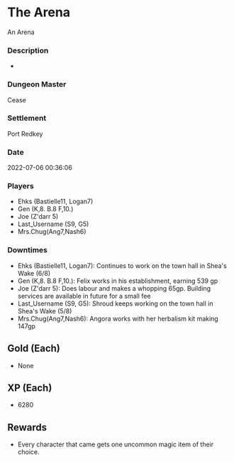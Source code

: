 # The Arena
An Arena
### Description
-
### Dungeon Master
Cease
### Settlement
Port Redkey
### Date
2022-07-06 00:36:06
### Players
* Ehks (Bastielle11, Logan7)
* Gen (K,8. B.8 F,10.)
* Joe (Z'darr 5)
* Last_Username (S9, G5)
* Mrs.Chug(Ang7,Nash6)
### Downtimes
* Ehks (Bastielle11, Logan7): Continues to work on the town hall in Shea's Wake (6/8)
* Gen (K,8. B.8 F,10.): Felix works in his establishment, earning 539 gp
* Joe (Z'darr 5): Does labour and makes a whopping 65gp. Building services are available in future for a small fee
* Last_Username (S9, G5): Shroud keeps working on the town hall in Shea's Wake (5/8)
* Mrs.Chug(Ang7,Nash6): Angora works with her herbalism kit making 147gp
## Gold (Each)
* None
## XP (Each)
* 6280
## Rewards
* Every character that came gets one uncommon magic item of their choice.